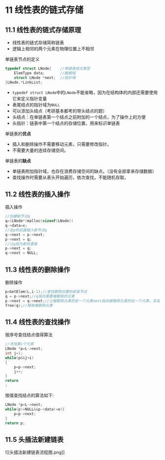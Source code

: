 # 11 线性表的链式存储

## 11.1 线性表的链式存储原理

* 线性表的链式存储简称链表
* 逻辑上相邻的两个元素在物理位置上不相邻

单链表节点的定义

~~~c
typedef struct LNode{    //单链表结点类型
	ElemType data;       //数据域
	struct LNode *next;  //指针域
}LNode,*LinkList;
~~~

* `typedef struct LNode`中的`LNode`不能省略，因为在结构体的内部还需要使用它来定义指针变量
* 表尾结点的指针域为`NULL`
* 可以添加头结点（考研基本都考的带头结点的题）
* 头结点：在单链表第一个结点之前附加的一个结点，为了操作上的方便
* 头指针：链表中第一个结点的存储位置，用来标识单链表

单链表的**优点**

* 插入和删除操作不需要移动元素，只需要修改指针。
* 不需要大量的连续存储空间。

单链表的**缺点**

* 单链表附加指针域，也存在浪费存储空间的缺点。（没有全部拿来存储数据）
* 查找操作时需要从表头开始遍历，依次查找，不能随机存取，


## 11.2 线性表的插入操作

插入操作

~~~c
//创建新节点q
q=(LNode*)malloc(sizeof(LNode))
q->data=x;
//在p的后面插入新节点q
q->next = p->next;
p->next = q;
//让q成为新的表尾
p->next = q;
q->next = NULL;
~~~

## 11.3 线性表的删除操作

删除操作

~~~c
p=GetElem(L,i-1);//查找删除位置的前驱节点
q = p->next;//q指向需要被删除的元素
p->next = q->next;//让被删除元素的前一个元素next指向被删除元素的后一个元素，实现断链
free(q);//释放被删除元素
~~~

##  11.4 线性表的查找操作

按序号查找结点值得算法

~~~c
//寻找第i个元素
LNode *p=L->next;
int j=1;
while(p&&j<i)
{
	p=p->next;
	j++;
}
return
;
~~~

按值查找结点的算法如下:

~~~c
LNode *p=L->next;
while(p!=NULL&&p->data!=e){
	p=p->next;
}
return p;
~~~

## 11.5 头插法新建链表

![[头插法新建链表流程图.png]]